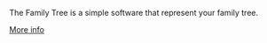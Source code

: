 The Family Tree is a simple software that represent your family tree.

[More info](http://attomos.co.cc/projects/Family-Tree/)
